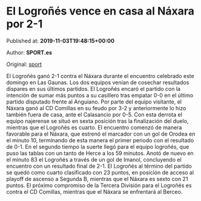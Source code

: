 
# El Logroñés vence en casa al Náxara por 2-1

Published at: **2019-11-03T19:48:15+00:00**

Author: **SPORT.es**

Original: [sport](https://www.sport.es/es/noticias/tercera-division/el-logrones-vence-en-casa-al-naxara-por-2-1-7713120)

El Logroñés ganó 2-1 contra el Náxara durante el encuentro celebrado este domingo en Las Gaunas. Los dos equipos venían de cosechar resultados dispares en sus últimos partidos. El Logroñés encaró el partido con la intención de sumar más puntos a su casillero tras empatar 0-0 en el último partido disputado frente al Anguiano. Por parte del equipo visitante, el Náxara ganó al CD Comillas en su feudo por 3-2 y anteriormente lo hizo también fuera de casa, ante el Calasancio por 0-5. Con esta derrota el equipo najerense se situó en sexta posición tras la finalización del duelo, mientras que el Logroñés es cuarto.
El encuentro comenzó de manera favorable para el Náxara, que estrenó el marcador con un gol de Orodea en el minuto 10, terminando de esta manera el primer periodo con el resultado de 0-1.
En el segundo tiempo la suerte llegó para el equipo logroñés, que puso las tablas con un tanto de Herce a los 59 minutos. Anotó de nuevo en el minuto 83 el Logroñés a través de un gol de Imanol, concluyendo el encuentro con un resultado final de 2-1.
El Logroñés al término del partido se quedó como cuarto clasificado con 23 puntos, en posición de acceso al playoff de ascenso a Segunda B, mientras que el Náxara es sexto con 21 puntos.
El próximo compromiso de la Tercera División para el Logroñés es contra el CD Comillas, mientras que el Náxara se enfrentará al Berceo.
